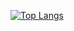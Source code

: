 [![Top Langs](https://github-readme-stats.vercel.app/api/top-langs/?username=slickeel&layout=compact)](https://github.com/slickeel/course)